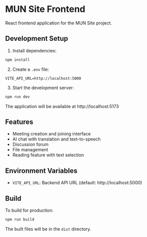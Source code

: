 # MUN Site Frontend

React frontend application for the MUN Site project.

## Development Setup

1. Install dependencies:
```bash
npm install
```

2. Create a `.env` file:
```env
VITE_API_URL=http://localhost:5000
```

3. Start the development server:
```bash
npm run dev
```

The application will be available at http://localhost:5173

## Features

- Meeting creation and joining interface
- AI chat with translation and text-to-speech
- Discussion forum
- File management
- Reading feature with text selection

## Environment Variables

- `VITE_API_URL`: Backend API URL (default: http://localhost:5000)

## Build

To build for production:
```bash
npm run build
```

The built files will be in the `dist` directory.